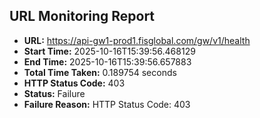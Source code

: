 ## URL Monitoring Report

- **URL:** https://api-gw1-prod1.fisglobal.com/gw/v1/health
- **Start Time:** 2025-10-16T15:39:56.468129
- **End Time:** 2025-10-16T15:39:56.657883
- **Total Time Taken:** 0.189754 seconds
- **HTTP Status Code:** 403
- **Status:** Failure
- **Failure Reason:** HTTP Status Code: 403
